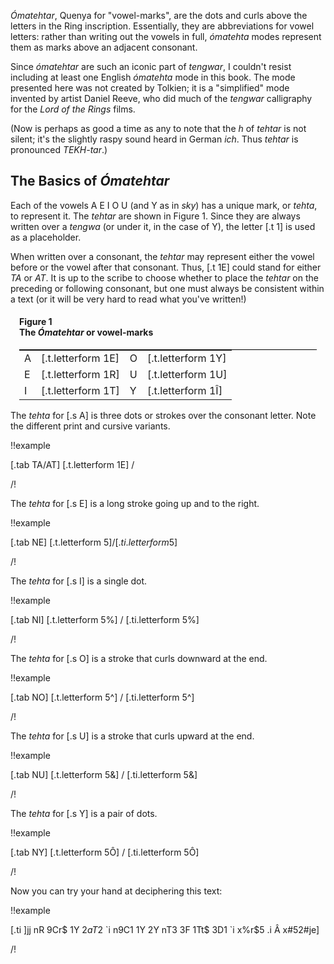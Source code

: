 _Ómatehtar_, Quenya for "vowel-marks", are the dots and curls
above the letters in the Ring inscription. Essentially, they
are abbreviations for vowel letters: rather than writing
out the vowels in full, _ómatehta_ modes represent
them as marks above an adjacent consonant.

Since _ómatehtar_ are such
an iconic part of _tengwar_, I couldn't resist including at
least one English _ómatehta_ mode in this book. The mode
presented here was not created by Tolkien; it is a
"simplified" mode invented by artist Daniel Reeve, who did
much of the _tengwar_ calligraphy for the _Lord of the Rings_
films.

(Now is perhaps as good a time as any to note that the _h_ of _tehtar_
is not silent; it's the slightly raspy sound heard in German _ich_.
Thus _tehtar_ is pronounced _TEKH-tar_.)

## The Basics of _Ómatehtar_

Each of the vowels A E I O U (and Y as in _sky_) has a unique
mark, or _tehta_, to represent it. The _tehtar_ are shown
in Figure 1. Since they are always written over a _tengwa_ (or under it, in the case of Y), the
letter [.t 1] is used as a placeholder.

When written over a consonant, the _tehtar_ may represent
either the vowel before or the vowel after that consonant.
Thus, [.t 1E] could stand for either _TA_ or _AT_. It is
up to the scribe to choose whether to place the _tehtar_
on the preceding or following consonant, but one must always
be consistent within a text (or it will be very hard to
read what you've written!)



<div class="figure" style="padding:0 1em;">
<h4>Figure 1<br/>The <em>Ómatehtar</em> or vowel-marks</h4>
<table class="col-4" style="border-top: 1pt solid black; width: 100%">
<tr>
<td>A</td>
<td>[.t.letterform 1E]</td>

<td>O</td>
<td>[.t.letterform 1Y]</td>
</tr>

<tr>
<td>E</td>
<td>[.t.letterform 1R]</td>

<td>U</td>
<td>[.t.letterform 1U]</td>
</tr>

<tr>
<td>I</td>
<td>[.t.letterform 1T]</td>

<td>Y</td>
<td>[.t.letterform 1Î]</td>
</tr>
</table>
</div>

The _tehta_ for [.s A] is three dots or strokes over the consonant letter. Note the different print and cursive variants.

!!example

[.tab TA/AT] [.t.letterform 1E] /

/!

The _tehta_ for [.s E] is a long stroke going up and to the right.

!!example

[.tab NE] [.t.letterform 5$] / [.ti.letterform 5$]

/!

The _tehta_ for [.s I] is a single dot.

!!example

[.tab NI] [.t.letterform 5%] / [.ti.letterform 5%]

/!

The _tehta_ for [.s O] is a stroke that curls downward at the end.

!!example

[.tab NO] [.t.letterform 5^] / [.ti.letterform 5^]

/!

The _tehta_ for [.s U] is a stroke that curls upward at the end.

!!example

[.tab NU] [.t.letterform 5&] / [.ti.letterform 5&]

/!

The _tehta_ for [.s Y] is a pair of dots.

!!example

[.tab NY] [.t.letterform 5Ô] / [.ti.letterform 5Ô]

/!

Now you can try your hand at deciphering this text:

!!example

[.ti &#93;jj nR 9Cr$ 1Y 2$aT2$ \`i n9C1 1Y 2Y nT3 3F 1Tt$ 3D1 \`i x%r$5 .i Â x#52#je]

/!
